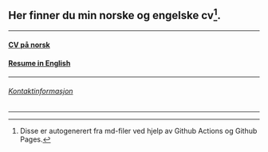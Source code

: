 ﻿## Her finner du min norske og engelske cv[^1]. 

***

####  [CV på norsk](https://harrysolsem.github.io/MyCVRepository/content/norsk/cv.html)
####  [Resume in English](https://harrysolsem.github.io/MyCVRepository/content/engelsk/resume.html)

***

###### [Kontaktinformasjon](https://harrysolsem.github.io/MyCVRepository/content/kontaktinfo/contact.html)

***

[^1]: Disse er autogenerert fra md-filer ved hjelp av Github Actions og Github Pages. 